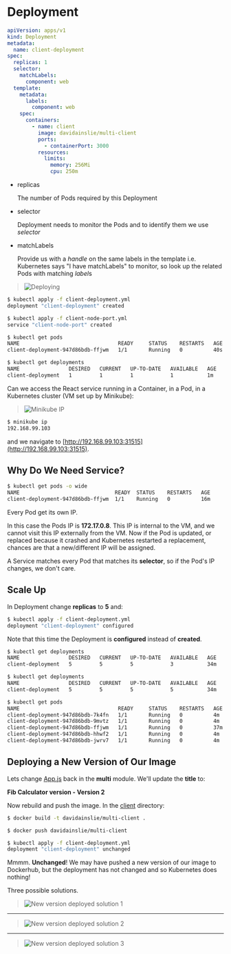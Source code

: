 # Deployment

```yaml
apiVersion: apps/v1
kind: Deployment
metadata:
  name: client-deployment
spec:
  replicas: 1
  selector:
    matchLabels:
      component: web
  template:
    metadata:
      labels:
        component: web
    spec:
      containers:
        - name: client
          image: davidainslie/multi-client
          ports:
            - containerPort: 3000
          resources:
            limits:
              memory: 256Mi
              cpu: 250m
```

- replicas

  The number of Pods required by this Deployment

- selector

  Deployment needs to monitor the Pods and to identify them we use *selector*

- matchLabels

  Provide us with a *handle* on the same labels in the template i.e. Kubernetes says "I have matchLabels" to monitor, so look up the related Pods with matching *label*s
> ![Deploying](docs/images/deploying.png)

```bash
$ kubectl apply -f client-deployment.yml
deployment "client-deployment" created

$ kubectl apply -f client-node-port.yml
service "client-node-port" created
```

```bash
$ kubectl get pods
NAME                                READY     STATUS    RESTARTS   AGE
client-deployment-947d86bdb-ffjwm   1/1       Running   0          40s
```

```bash
$ kubectl get deployments
NAME                DESIRED   CURRENT   UP-TO-DATE   AVAILABLE   AGE
client-deployment   1         1         1            1           1m
```

Can we access the React service running in a Container, in a Pod, in a Kubernetes cluster (VM set up by Minikube):

> ![Minikube IP](docs/images/minikube-ip.png)

```bash
$ minikube ip
192.168.99.103
```

and we navigate to [http://192.168.99.103:31515](http://192.168.99.103:31515).

## Why Do We Need Service?

```bash
$ kubectl get pods -o wide
NAME                               READY  STATUS    RESTARTS   AGE     IP           NODE
client-deployment-947d86bdb-ffjwm  1/1    Running   0          16m     172.17.0.8   minikube
```

Every Pod get its own IP.

In this case the Pods IP is **172.17.0.8**. This IP is internal to the VM, and we cannot visit this IP externally from the VM. Now if the Pod is updated, or replaced because it crashed and Kubernetes restarted a replacement, chances are that a new/different IP will be assigned.

A Service matches every Pod that matches its **selector**, so if the Pod's IP changes, we don't care.

## Scale Up

In Deployment change **replicas** to **5** and:

```bash
$ kubectl apply -f client-deployment.yml
deployment "client-deployment" configured
```

Note that this time the Deployment is **configured** instead of **created**.

```bash
$ kubectl get deployments
NAME                DESIRED   CURRENT   UP-TO-DATE   AVAILABLE   AGE
client-deployment   5         5         5            3           34m

$ kubectl get deployments
NAME                DESIRED   CURRENT   UP-TO-DATE   AVAILABLE   AGE
client-deployment   5         5         5            5           34m
```

```bash
$ kubectl get pods
NAME                                READY     STATUS    RESTARTS   AGE
client-deployment-947d86bdb-7k4fn   1/1       Running   0          4m
client-deployment-947d86bdb-9mvtz   1/1       Running   0          4m
client-deployment-947d86bdb-ffjwm   1/1       Running   0          37m
client-deployment-947d86bdb-hhwf2   1/1       Running   0          4m
client-deployment-947d86bdb-jwrv7   1/1       Running   0          4m
```

## Deploying a New Version of Our Image

Lets change [App.js](../multi/client/src/App.js) back in the **multi** module. We'll update the **title** to:

**Fib Calculator version - Version 2**

Now rebuild and push the image. In the [client](../multi/client) directory:

```bash
$ docker build -t davidainslie/multi-client .

$ docker push davidainslie/multi-client
```

```bash
$ kubectl apply -f client-deployment.yml
deployment "client-deployment" unchanged
```

Mmmm. **Unchanged**! We may have pushed a new version of our image to Dockerhub, but the deployment has not changed and so Kubernetes does nothing!

Three possible solutions.

> ![New version deployed solution 1](docs/images/new-version-deployed-solution-1.png)

---

> ![New version deployed solution 2](docs/images/new-version-deployed-solution-2.png)

---

> ![New version deployed solution 3](docs/images/new-version-deployed-solution-3.png)